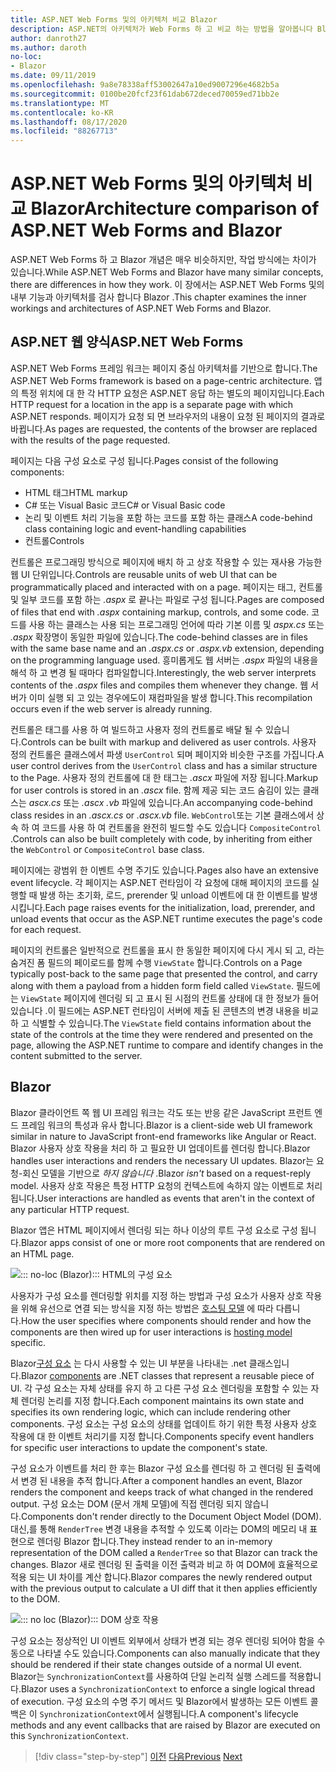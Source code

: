 ```yaml
---
title: ASP.NET Web Forms 및의 아키텍처 비교 Blazor
description: ASP.NET의 아키텍처가 Web Forms 하 고 비교 하는 방법을 알아봅니다 Blazor .
author: danroth27
ms.author: daroth
no-loc:
- Blazor
ms.date: 09/11/2019
ms.openlocfilehash: 9a8e78338aff53002647a10ed9007296e4682b5a
ms.sourcegitcommit: 0100be20fcf23f61dab672deced70059ed71bb2e
ms.translationtype: MT
ms.contentlocale: ko-KR
ms.lasthandoff: 08/17/2020
ms.locfileid: "88267713"
---
```

# <a name="architecture-comparison-of-aspnet-web-forms-and-no-locblazor"></a><span data-ttu-id="c497e-103">ASP.NET Web Forms 및의 아키텍처 비교 Blazor</span><span class="sxs-lookup"><span data-stu-id="c497e-103">Architecture comparison of ASP.NET Web Forms and Blazor</span></span>

<span data-ttu-id="c497e-104">ASP.NET Web Forms 하 고 Blazor 개념은 매우 비슷하지만, 작업 방식에는 차이가 있습니다.</span><span class="sxs-lookup"><span data-stu-id="c497e-104">While ASP.NET Web Forms and Blazor have many similar concepts, there are differences in how they work.</span></span> <span data-ttu-id="c497e-105">이 장에서는 ASP.NET Web Forms 및의 내부 기능과 아키텍처를 검사 합니다 Blazor .</span><span class="sxs-lookup"><span data-stu-id="c497e-105">This chapter examines the inner workings and architectures of ASP.NET Web Forms and Blazor.</span></span>

## <a name="aspnet-web-forms"></a><span data-ttu-id="c497e-106">ASP.NET 웹 양식</span><span class="sxs-lookup"><span data-stu-id="c497e-106">ASP.NET Web Forms</span></span>

<span data-ttu-id="c497e-107">ASP.NET Web Forms 프레임 워크는 페이지 중심 아키텍처를 기반으로 합니다.</span><span class="sxs-lookup"><span data-stu-id="c497e-107">The ASP.NET Web Forms framework is based on a page-centric architecture.</span></span> <span data-ttu-id="c497e-108">앱의 특정 위치에 대 한 각 HTTP 요청은 ASP.NET 응답 하는 별도의 페이지입니다.</span><span class="sxs-lookup"><span data-stu-id="c497e-108">Each HTTP request for a location in the app is a separate page with which ASP.NET responds.</span></span> <span data-ttu-id="c497e-109">페이지가 요청 되 면 브라우저의 내용이 요청 된 페이지의 결과로 바뀝니다.</span><span class="sxs-lookup"><span data-stu-id="c497e-109">As pages are requested, the contents of the browser are replaced with the results of the page requested.</span></span>

<span data-ttu-id="c497e-110">페이지는 다음 구성 요소로 구성 됩니다.</span><span class="sxs-lookup"><span data-stu-id="c497e-110">Pages consist of the following components:</span></span>

- <span data-ttu-id="c497e-111">HTML 태그</span><span class="sxs-lookup"><span data-stu-id="c497e-111">HTML markup</span></span>
- <span data-ttu-id="c497e-112">C# 또는 Visual Basic 코드</span><span class="sxs-lookup"><span data-stu-id="c497e-112">C# or Visual Basic code</span></span>
- <span data-ttu-id="c497e-113">논리 및 이벤트 처리 기능을 포함 하는 코드를 포함 하는 클래스</span><span class="sxs-lookup"><span data-stu-id="c497e-113">A code-behind class containing logic and event-handling capabilities</span></span>
- <span data-ttu-id="c497e-114">컨트롤</span><span class="sxs-lookup"><span data-stu-id="c497e-114">Controls</span></span>

<span data-ttu-id="c497e-115">컨트롤은 프로그래밍 방식으로 페이지에 배치 하 고 상호 작용할 수 있는 재사용 가능한 웹 UI 단위입니다.</span><span class="sxs-lookup"><span data-stu-id="c497e-115">Controls are reusable units of web UI that can be programmatically placed and interacted with on a page.</span></span> <span data-ttu-id="c497e-116">페이지는 태그, 컨트롤 및 일부 코드를 포함 하는 *.aspx* 로 끝나는 파일로 구성 됩니다.</span><span class="sxs-lookup"><span data-stu-id="c497e-116">Pages are composed of files that end with *.aspx* containing markup, controls, and some code.</span></span> <span data-ttu-id="c497e-117">코드를 사용 하는 클래스는 사용 되는 프로그래밍 언어에 따라 기본 이름 및 *aspx.cs* 또는 *.aspx* 확장명이 동일한 파일에 있습니다.</span><span class="sxs-lookup"><span data-stu-id="c497e-117">The code-behind classes are in files with the same base name and an *.aspx.cs* or *.aspx.vb* extension, depending on the programming language used.</span></span> <span data-ttu-id="c497e-118">흥미롭게도 웹 서버는 *.aspx* 파일의 내용을 해석 하 고 변경 될 때마다 컴파일합니다.</span><span class="sxs-lookup"><span data-stu-id="c497e-118">Interestingly, the web server interprets contents of the *.aspx* files and compiles them whenever they change.</span></span> <span data-ttu-id="c497e-119">웹 서버가 이미 실행 되 고 있는 경우에도이 재컴파일을 발생 합니다.</span><span class="sxs-lookup"><span data-stu-id="c497e-119">This recompilation occurs even if the web server is already running.</span></span>

<span data-ttu-id="c497e-120">컨트롤은 태그를 사용 하 여 빌드하고 사용자 정의 컨트롤로 배달 될 수 있습니다.</span><span class="sxs-lookup"><span data-stu-id="c497e-120">Controls can be built with markup and delivered as user controls.</span></span> <span data-ttu-id="c497e-121">사용자 정의 컨트롤은 클래스에서 파생 `UserControl` 되며 페이지와 비슷한 구조를 가집니다.</span><span class="sxs-lookup"><span data-stu-id="c497e-121">A user control derives from the `UserControl` class and has a similar structure to the Page.</span></span> <span data-ttu-id="c497e-122">사용자 정의 컨트롤에 대 한 태그는 *.ascx* 파일에 저장 됩니다.</span><span class="sxs-lookup"><span data-stu-id="c497e-122">Markup for user controls is stored in an *.ascx* file.</span></span> <span data-ttu-id="c497e-123">함께 제공 되는 코드 숨김이 있는 클래스는 *ascx.cs* 또는 *.ascx .vb* 파일에 있습니다.</span><span class="sxs-lookup"><span data-stu-id="c497e-123">An accompanying code-behind class resides in an *.ascx.cs* or *.ascx.vb* file.</span></span> <span data-ttu-id="c497e-124">`WebControl`또는 기본 클래스에서 상속 하 여 코드를 사용 하 여 컨트롤을 완전히 빌드할 수도 있습니다 `CompositeControl` .</span><span class="sxs-lookup"><span data-stu-id="c497e-124">Controls can also be built completely with code, by inheriting from either the `WebControl` or `CompositeControl` base class.</span></span>

<span data-ttu-id="c497e-125">페이지에는 광범위 한 이벤트 수명 주기도 있습니다.</span><span class="sxs-lookup"><span data-stu-id="c497e-125">Pages also have an extensive event lifecycle.</span></span> <span data-ttu-id="c497e-126">각 페이지는 ASP.NET 런타임이 각 요청에 대해 페이지의 코드를 실행할 때 발생 하는 초기화, 로드, prerender 및 unload 이벤트에 대 한 이벤트를 발생 시킵니다.</span><span class="sxs-lookup"><span data-stu-id="c497e-126">Each page raises events for the initialization, load, prerender, and unload events that occur as the ASP.NET runtime executes the page's code for each request.</span></span>

<span data-ttu-id="c497e-127">페이지의 컨트롤은 일반적으로 컨트롤을 표시 한 동일한 페이지에 다시 게시 되 고, 라는 숨겨진 폼 필드의 페이로드를 함께 수행 `ViewState` 합니다.</span><span class="sxs-lookup"><span data-stu-id="c497e-127">Controls on a Page typically post-back to the same page that presented the control, and carry along with them a payload from a hidden form field called `ViewState`.</span></span> <span data-ttu-id="c497e-128">필드에는 `ViewState` 페이지에 렌더링 되 고 표시 된 시점의 컨트롤 상태에 대 한 정보가 들어 있습니다 .이 필드에는 ASP.NET 런타임이 서버에 제출 된 콘텐츠의 변경 내용을 비교 하 고 식별할 수 있습니다.</span><span class="sxs-lookup"><span data-stu-id="c497e-128">The `ViewState` field contains information about the state of the controls at the time they were rendered and presented on the page, allowing the ASP.NET runtime to compare and identify changes in the content submitted to the server.</span></span>

## Blazor

<span data-ttu-id="c497e-129">Blazor 클라이언트 쪽 웹 UI 프레임 워크는 각도 또는 반응 같은 JavaScript 프런트 엔드 프레임 워크의 특성과 유사 합니다.</span><span class="sxs-lookup"><span data-stu-id="c497e-129">Blazor is a client-side web UI framework similar in nature to JavaScript front-end frameworks like Angular or React.</span></span> <span data-ttu-id="c497e-130">Blazor 사용자 상호 작용을 처리 하 고 필요한 UI 업데이트를 렌더링 합니다.</span><span class="sxs-lookup"><span data-stu-id="c497e-130">Blazor handles user interactions and renders the necessary UI updates.</span></span> <span data-ttu-id="c497e-131">Blazor는 요청-회신 모델을 기반으로 *하지 않습니다* .</span><span class="sxs-lookup"><span data-stu-id="c497e-131">Blazor *isn't* based on a request-reply model.</span></span> <span data-ttu-id="c497e-132">사용자 상호 작용은 특정 HTTP 요청의 컨텍스트에 속하지 않는 이벤트로 처리 됩니다.</span><span class="sxs-lookup"><span data-stu-id="c497e-132">User interactions are handled as events that aren't in the context of any particular HTTP request.</span></span>

<span data-ttu-id="c497e-133">Blazor 앱은 HTML 페이지에서 렌더링 되는 하나 이상의 루트 구성 요소로 구성 됩니다.</span><span class="sxs-lookup"><span data-stu-id="c497e-133">Blazor apps consist of one or more root components that are rendered on an HTML page.</span></span>

![::: no-loc (Blazor)::: HTML의 구성 요소](./media/architecture-comparison/blazor-components-in-html.png)

<span data-ttu-id="c497e-135">사용자가 구성 요소를 렌더링할 위치를 지정 하는 방법과 구성 요소가 사용자 상호 작용을 위해 유선으로 연결 되는 방식을 지정 하는 방법은 [호스팅 모델](hosting-models.md) 에 따라 다릅니다.</span><span class="sxs-lookup"><span data-stu-id="c497e-135">How the user specifies where components should render and how the components are then wired up for user interactions is [hosting model](hosting-models.md) specific.</span></span>

<span data-ttu-id="c497e-136">Blazor[구성 요소](components.md) 는 다시 사용할 수 있는 UI 부분을 나타내는 .net 클래스입니다.</span><span class="sxs-lookup"><span data-stu-id="c497e-136">Blazor [components](components.md) are .NET classes that represent a reusable piece of UI.</span></span> <span data-ttu-id="c497e-137">각 구성 요소는 자체 상태를 유지 하 고 다른 구성 요소 렌더링을 포함할 수 있는 자체 렌더링 논리를 지정 합니다.</span><span class="sxs-lookup"><span data-stu-id="c497e-137">Each component maintains its own state and specifies its own rendering logic, which can include rendering other components.</span></span> <span data-ttu-id="c497e-138">구성 요소는 구성 요소의 상태를 업데이트 하기 위한 특정 사용자 상호 작용에 대 한 이벤트 처리기를 지정 합니다.</span><span class="sxs-lookup"><span data-stu-id="c497e-138">Components specify event handlers for specific user interactions to update the component's state.</span></span>

<span data-ttu-id="c497e-139">구성 요소가 이벤트를 처리 한 후는 Blazor 구성 요소를 렌더링 하 고 렌더링 된 출력에서 변경 된 내용을 추적 합니다.</span><span class="sxs-lookup"><span data-stu-id="c497e-139">After a component handles an event, Blazor renders the component and keeps track of what changed in the rendered output.</span></span> <span data-ttu-id="c497e-140">구성 요소는 DOM (문서 개체 모델)에 직접 렌더링 되지 않습니다.</span><span class="sxs-lookup"><span data-stu-id="c497e-140">Components don't render directly to the Document Object Model (DOM).</span></span> <span data-ttu-id="c497e-141">대신,를 통해 `RenderTree` 변경 내용을 추적할 수 있도록 이라는 DOM의 메모리 내 표현으로 렌더링 Blazor 합니다.</span><span class="sxs-lookup"><span data-stu-id="c497e-141">They instead render to an in-memory representation of the DOM called a `RenderTree` so that Blazor can track the changes.</span></span> <span data-ttu-id="c497e-142">Blazor 새로 렌더링 된 출력을 이전 출력과 비교 하 여 DOM에 효율적으로 적용 되는 UI 차이를 계산 합니다.</span><span class="sxs-lookup"><span data-stu-id="c497e-142">Blazor compares the newly rendered output with the previous output to calculate a UI diff that it then applies efficiently to the DOM.</span></span>

![::: no loc (Blazor)::: DOM 상호 작용](./media/architecture-comparison/blazor-dom-interaction.png)

<span data-ttu-id="c497e-144">구성 요소는 정상적인 UI 이벤트 외부에서 상태가 변경 되는 경우 렌더링 되어야 함을 수동으로 나타낼 수도 있습니다.</span><span class="sxs-lookup"><span data-stu-id="c497e-144">Components can also manually indicate that they should be rendered if their state changes outside of a normal UI event.</span></span> <span data-ttu-id="c497e-145">Blazor는 `SynchronizationContext`를 사용하여 단일 논리적 실행 스레드를 적용합니다.</span><span class="sxs-lookup"><span data-stu-id="c497e-145">Blazor uses a `SynchronizationContext` to enforce a single logical thread of execution.</span></span> <span data-ttu-id="c497e-146">구성 요소의 수명 주기 메서드 및 Blazor에서 발생하는 모든 이벤트 콜백은 이 `SynchronizationContext`에서 실행됩니다.</span><span class="sxs-lookup"><span data-stu-id="c497e-146">A component's lifecycle methods and any event callbacks that are raised by Blazor are executed on this `SynchronizationContext`.</span></span>

>[!div class="step-by-step"]
><span data-ttu-id="c497e-147">[이전](introduction.md)
>[다음](hosting-models.md)</span><span class="sxs-lookup"><span data-stu-id="c497e-147">[Previous](introduction.md)
[Next](hosting-models.md)</span></span>
